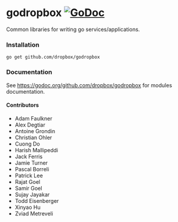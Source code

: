 # godropbox [![GoDoc](https://godoc.org/github.com/dropbox/godropbox?status.svg)](https://godoc.org/github.com/dropbox/godropbox)

Common libraries for writing go services/applications.

### Installation
``go get github.com/dropbox/godropbox``

### Documentation

See https://godoc.org/github.com/dropbox/godropbox for modules documentation.

#### Contributors
- Adam Faulkner
- Alex Degtiar
- Antoine Grondin
- Christian Ohler
- Cuong Do
- Harish Mallipeddi
- Jack Ferris
- Jamie Turner
- Pascal Borreli
- Patrick Lee
- Rajat Goel
- Samir Goel
- Sujay Jayakar
- Todd Eisenberger
- Xinyao Hu
- Zviad Metreveli
